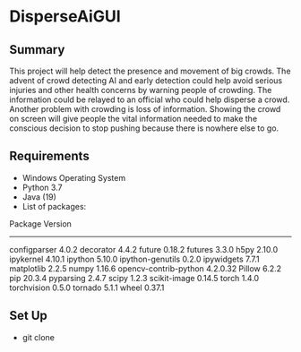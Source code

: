 # DisperseAiGUI

## Summary

This project will help detect the presence and movement of big crowds. The advent of crowd detecting AI and early detection could help avoid serious injuries and other health concerns by warning people of crowding. The information could be relayed to an official who could help disperse a crowd. Another problem with crowding is loss of information. Showing the crowd on screen will give people the vital information needed to make the conscious decision to stop pushing because there is nowhere else to go.

## Requirements

- Windows Operating System
- Python 3.7
- Java (19)
- List of packages:

Package                            Version
---------------------------------- -----------
configparser                       4.0.2
decorator                          4.4.2
future                             0.18.2
futures                            3.3.0
h5py                               2.10.0
ipykernel                          4.10.1
ipython                            5.10.0
ipython-genutils                   0.2.0
ipywidgets                         7.7.1
matplotlib                         2.2.5
numpy                              1.16.6
opencv-contrib-python              4.2.0.32
Pillow                             6.2.2
pip                                20.3.4
pyparsing                          2.4.7
scipy                              1.2.3
scikit-image       		             0.14.5
torch                              1.4.0
torchvision                        0.5.0
tornado                            5.1.1
wheel                              0.37.1


## Set Up

- git clone 

